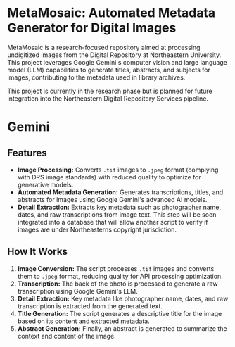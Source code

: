 # MetaMosaic: Automated Metadata Generator for Digital Images

MetaMosaic is a research-focused repository aimed at processing undigitized images from the Digital Repository at Northeastern University. This project leverages Google Gemini's computer vision and large language model (LLM) capabilities to generate titles, abstracts, and subjects for images, contributing to the metadata used in library archives.

This project is currently in the research phase but is planned for future integration into the Northeastern Digital Repository Services pipeline.


# Gemini
## Features

- **Image Processing:** Converts `.tif` images to `.jpeg` format (complying with DRS image standards) with reduced quality to optimize for generative models.
- **Automated Metadata Generation:** Generates transcriptions, titles, and abstracts for images using Google Gemini's advanced AI models.
- **Detail Extraction:** Extracts key metadata such as photographer name, dates, and raw transcriptions from image text. This step will be soon integrated into a database that will allow another script to verify if images are under Northeasterns copyright jurisdiction. 

## How It Works

1. **Image Conversion:** The script processes `.tif` images and converts them to `.jpeg` format, reducing quality for API processing optimization.
2. **Transcription:** The back of the photo is processed to generate a raw transcription using Google Gemini's LLM.
3. **Detail Extraction:** Key metadata like photographer name, dates, and raw transcription is extracted from the generated text.
4. **Title Generation:** The script generates a descriptive title for the image based on its content and extracted metadata.
5. **Abstract Generation:** Finally, an abstract is generated to summarize the context and content of the image.


